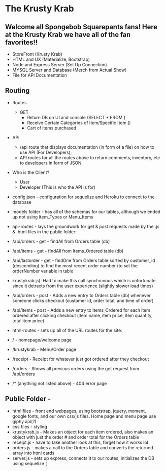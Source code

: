 # The Krusty Krab

## Welcome all Spongebob Squarepants fans! Here at the Krusty Krab we have all of the fan favorites!!

* StoreFront (Krusty Krab) 
* HTML and UX (Materialize, Bootstrap)
* Node and Express Server (Set Up Connection)
* MYSQL Server and Database (Merch from Actual Show)
* File for API Documentation

## Routing
* Routes
    - GET 
        * Return DB on UI and console (SELECT * FROM ) 
        * Receive Certain Categories of Item/Specific Item ()
        * Cart of items purchased

* API 
    - /api route that displays documentation (in form of a file) on how to use API (For Developers); 
    - API routes for all the routes above to return comments, inventory, etc to developers in form of JSON 

* Who is the Client? 
    - User 
    - Developer (This is who the API is for)

* config.json - configuration for sequelize and Heroku to connect to the database
* models folder - has all of the schemas for our tables, although we ended up not using Item_Types or Menu_Items
* api-routes - lays the groundwork for get & post requests made by the .js & .html files in the public folder:
* /api/orders - get - findAll from Orders table (db)
* /api/items - get - findAll from Items_Ordered table (db)
* /api/lastorder - get - findOne from Orders table sorted by customer_id (descending) to find the most recent order number (to set the orderNumber variable in table
* krustykrab.js). Had to make this call synchronous which is unfortunate since it detracts from the user experience (slightly slower load times)
* /api/orders - post - Adds a new entry to Orders table (db) whenever someone clicks checkout (customer id, order total, and time of order)
* /api/items - post - Adds a new entry to Items_Ordered for each item ordered after clicking checkout (item name, item price, item quantity, total item price)
* html-routes - sets up all of the URL routes for the site:
* / - homepage/welcome page
* /krustykrab - Menu/Order page
* /receipt - Receipt for whatever just got ordered after they checkout
* /orders - Shows all previous orders using the get request from /api/orders
* /* (anything not listed above) - 404 error page

## Public Folder -
* html files - front end webpages, using bootstrap, jquery, moment, google fonts, and our own css/js files. Home page and menu page use giphy api(?)
* css files - styling
* krustykrab.js - Makes an object for each item ordered, also makes an object with just the order # and order total for the Orders table
* receipt.js - have to take another look at this, forget how it works lol
* orders.js - makes a call to the Orders table and converts the returned array into html cards
* server.js - sets up express, connects it to our routes, initializes the DB using sequelize (